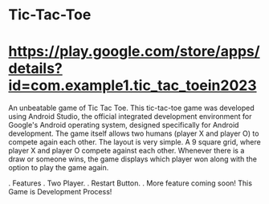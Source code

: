 # Tic-Tac-Toe
# https://play.google.com/store/apps/details?id=com.example1.tic_tac_toein2023
An unbeatable game of Tic Tac Toe. This tic-tac-toe game was developed using Android Studio, the official integrated development environment for Google's Android operating system, designed specifically for Android development. The game itself allows two humans (player X and player O) to compete again each other. The layout is very simple. A 9 square grid, where player X and player O compete against each other. Whenever there is a draw or someone wins, the game displays which player won along with the option to play the game again.

. Features
. Two Player.
. Restart Button.
. More feature coming soon! This Game is Development Process!
